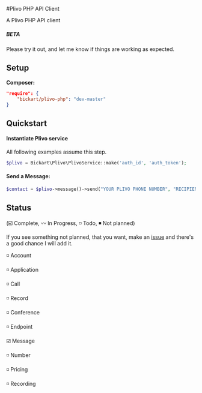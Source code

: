 #Plivo PHP API Client

A Plivo PHP API client

##### BETA

Please try it out, and let me know if things are working as expected.

## Setup

**Composer:**

```json
"require": {
	"bickart/plivo-php": "dev-master"
}
```

## Quickstart

#### Instantiate Plivo service

All following examples assume this step.

```php
$plivo = Bickart\Plivo\PlivoService::make('auth_id', 'auth_token');
```

#### Send a Message:

```php
$contact = $plivo->message()->send("YOUR PLIVO PHONE NUMBER", "RECIPIENT PHONE NUMBER", "TEXT MESSAGE");
```

## Status

(:ballot_box_with_check: Complete, :wavy_dash: In Progress, :white_medium_small_square: Todo, :black_medium_small_square: Not planned)

If you see something not planned, that you want, make an [issue](https://github.com/bickart/plivo-php/issues) and there's a good chance I will add it.

:white_medium_small_square: Account

:white_medium_small_square: Application

:white_medium_small_square: Call

:white_medium_small_square: Record

:white_medium_small_square: Conference

:white_medium_small_square: Endpoint

:ballot_box_with_check: Message

:white_medium_small_square: Number

:white_medium_small_square: Pricing

:white_medium_small_square: Recording
